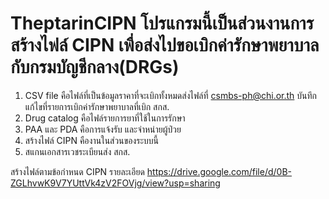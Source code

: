 # TheptarinCIPN โปรแกรมนี้เป็นส่วนงานการสร้างไฟล์ CIPN เพื่อส่งไปขอเบิกค่ารักษาพยาบาลกับกรมบัญชีกลาง(DRGs)
1. CSV file คือไฟล์ที่เป็นข้อมูลราคาที่จะเบิกทั้งหมดส่งไฟล์ที่ csmbs-ph@chi.or.th บันทึกแก้ไขที่รายการเบิกค่ารักษาพยาบาลที่เบิก สกส.
2. Drug catalog คือไฟล์รายการยาที่ใช้ในการรักษา
3. PAA และ PDA คือการแจ้งรับ และจำหน่ายผู้ป่วย
4. สร้างไฟล์ CIPN คืองานในส่วนของระบบนี้
5. สแกนเอกสารเวชระเบียนส่ง สกส.

สร้างไฟล์ตามข้อกำหนด CIPN
รายละเอียด https://drive.google.com/file/d/0B-ZGLhvwK9V7YUttVk4zV2FOVjg/view?usp=sharing
